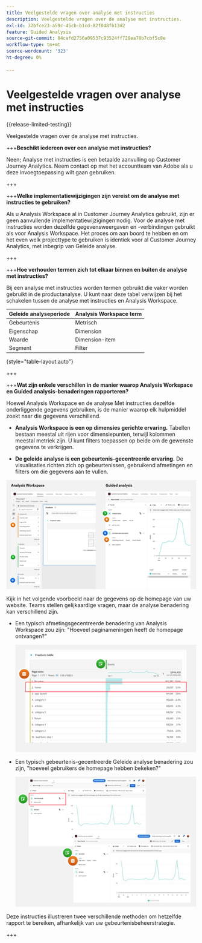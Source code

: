 ```yaml
---
title: Veelgestelde vragen over analyse met instructies
description: Veelgestelde vragen over de analyse met instructies.
exl-id: 32bfce23-a59c-45cb-b1cd-82f048fb13d2
feature: Guided Analysis
source-git-commit: 84cafd2756a09537c93524ff728ea78b7cbf5c8e
workflow-type: tm+mt
source-wordcount: '323'
ht-degree: 0%

---
```


# Veelgestelde vragen over analyse met instructies

{{release-limited-testing}}

Veelgestelde vragen over de analyse met instructies.

+++**Beschikt iedereen over een analyse met instructies?**

Neen; Analyse met instructies is een betaalde aanvulling op Customer Journey Analytics. Neem contact op met het accountteam van Adobe als u deze invoegtoepassing wilt gaan gebruiken.

+++

+++**Welke implementatiewijzigingen zijn vereist om de analyse met instructies te gebruiken?**

Als u Analysis Workspace al in Customer Journey Analytics gebruikt, zijn er geen aanvullende implementatiewijzigingen nodig. Voor de analyse met instructies worden dezelfde gegevensweergaven en -verbindingen gebruikt als voor Analysis Workspace. Het proces om aan boord te hebben en om het even welk projecttype te gebruiken is identiek voor al Customer Journey Analytics, met inbegrip van Geleide analyse.

+++

+++**Hoe verhouden termen zich tot elkaar binnen en buiten de analyse met instructies?**

Bij een analyse met instructies worden termen gebruikt die vaker worden gebruikt in de productanalyse. U kunt naar deze tabel verwijzen bij het schakelen tussen de analyse met instructies en Analysis Workspace.

| Geleide analyseperiode | Analysis Workspace term |
| --- | --- |
| Gebeurtenis | Metrisch |
| Eigenschap | Dimension |
| Waarde | Dimension-item |
| Segment | Filter |

{style="table-layout:auto"}

+++

+++**Wat zijn enkele verschillen in de manier waarop Analysis Workspace en Guided analysis-benaderingen rapporteren?**

Hoewel Analysis Workspace en de analyse Met instructies dezelfde onderliggende gegevens gebruiken, is de manier waarop elk hulpmiddel zoekt naar die gegevens verschillend.

* **Analysis Workspace is een op dimensies gerichte ervaring.** Tabellen bestaan meestal uit rijen voor dimensiepunten, terwijl kolommen meestal metriek zijn. U kunt filters toepassen op beide om de gewenste gegevens te verkrijgen.

* **De geleide analyse is een gebeurtenis-gecentreerde ervaring.** De visualisaties richten zich op gebeurtenissen, gebruikend afmetingen en filters om die gegevens aan te vullen.

![Structuur](assets/structure.png)

Kijk in het volgende voorbeeld naar de gegevens op de homepage van uw website. Teams stellen gelijkaardige vragen, maar de analyse benadering kan verschillend zijn.

* Een typisch afmetingsgecentreerde benadering van Analysis Workspace zou zijn: &quot;Hoeveel paginameningen heeft de homepage ontvangen?&quot;

  ![Dimension gecentreerd](assets/dimension-centered.png)

* Een typisch gebeurtenis-gecentreerde Geleide analyse benadering zou zijn, &quot;hoeveel gebruikers de homepage hebben bekeken?&quot;

  ![Gebeurtenis gecentreerd](assets/event-centered.png)

Deze instructies illustreren twee verschillende methoden om hetzelfde rapport te bereiken, afhankelijk van uw gebeurtenisbeheerstrategie.

+++
